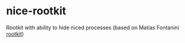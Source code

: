 nice-rootkit
============

Rootkit with ability to hide niced processes (based on Matías Fontanini [rootkit](mfontanini/Programs-Scripts))
